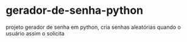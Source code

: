 # gerador-de-senha-python
projeto gerador de senha em python, cria senhas aleatórias quando o usuário assim o solicita
